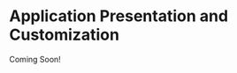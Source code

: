 # Application Presentation and Customization

Coming Soon!

<!--

#### Learning Objectives

* Learn about portlet actions and their effects on an application
* Explore the benefits of using tag libraries
* Understand the process of enabling validation in an application

#### Tasks to Accomplish

* Create the Gradebook Web Module
* Implement the Main View
* Implement the Assignment Editing View
* Implement Validation

#### Exercise Prerequisites

* Java JDK installed to run Liferay
    - Download here: <a href="https://www.oracle.com/technetwork/java/javase/downloads/jdk8-downloads-2133151.html">https://www.oracle.com/technetwork/java/javase/downloads/jdk8-downloads-2133151.html</a>
    - Instructions on installation here: <a href="https://www.java.com/en/download/help/download_options.xml">https://www.java.com/en/download/help/download_options.xml</a>
* Liferay Developer Studio installed with the "Gradebook Workspace" already created
	- This was done in the first training module
* Exercise Prereqs added to workspace or previous training modules completed

-->